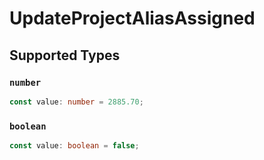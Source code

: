 # UpdateProjectAliasAssigned


## Supported Types

### `number`

```typescript
const value: number = 2885.70;
```

### `boolean`

```typescript
const value: boolean = false;
```

